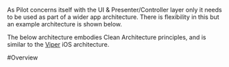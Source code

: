 As Pilot concerns itself with the UI & Presenter/Controller layer only it needs to be used as part of a wider app architecture. There is flexibility in this but an example architecture is shown below.

The below architecture embodies Clean Architecture principles, and is similar to the [Viper](http://mutualmobile.github.io/blog/2013/12/04/viper-introduction/) iOS architecture. 

#Overview

